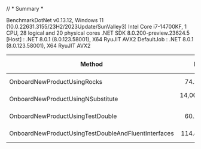 ﻿// * Summary *

BenchmarkDotNet v0.13.12, Windows 11 (10.0.22631.3155/23H2/2023Update/SunValley3)
Intel Core i7-14700KF, 1 CPU, 28 logical and 20 physical cores
.NET SDK 8.0.200-preview.23624.5
  [Host]     : .NET 8.0.1 (8.0.123.58001), X64 RyuJIT AVX2
  DefaultJob : .NET 8.0.1 (8.0.123.58001), X64 RyuJIT AVX2


| Method                                              | Mean         | Error      | StdDev     | Ratio  | RatioSD | Gen0   | Gen1   | Allocated | Alloc Ratio |
|---------------------------------------------------- |-------------:|-----------:|-----------:|-------:|--------:|-------:|-------:|----------:|------------:|
| OnboardNewProductUsingRocks                         |     74.29 ns |   0.511 ns |   0.478 ns |   0.65 |    0.01 | 0.0408 |      - |     704 B |        0.67 |
| OnboardNewProductUsingNSubstitute                   | 14,006.82 ns | 129.982 ns | 121.585 ns | 122.39 |    0.97 | 0.7324 | 0.6714 |   13400 B |       12.79 |
| OnboardNewProductUsingTestDouble                    |     60.24 ns |   0.229 ns |   0.203 ns |   0.53 |    0.00 | 0.0329 |      - |     568 B |        0.54 |
| OnboardNewProductUsingTestDoubleAndFluentInterfaces |    114.44 ns |   0.511 ns |   0.478 ns |   1.00 |    0.00 | 0.0607 |      - |    1048 B |        1.00 |